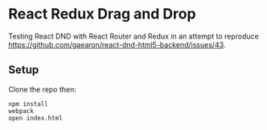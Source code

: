 # React Redux Drag and Drop

Testing React DND with React Router and Redux in an attempt to reproduce https://github.com/gaearon/react-dnd-html5-backend/issues/43.

## Setup

Clone the repo then:
```
npm install
webpack
open index.html
```
